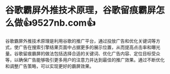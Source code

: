 # 谷歌霸屏外推技术原理，谷歌留痕霸屏怎么做👍9527nb.com👍

谷歌霸屏外推技术原理是利用谷歌的推广平台，通过投放广告和优化关键词等方式，使广告在搜索引擎结果页面中占据更多的展示位置，从而提高点击率和曝光量。谷歌留痕霸屏的做法包括选择合适的关键词、优化广告内容、定位目标受众等，以确保广告能够吸引更多用户的注意力并达到最佳的推广效果。通过不断优化和调整广告策略，可以实现更好的霸屏效果。